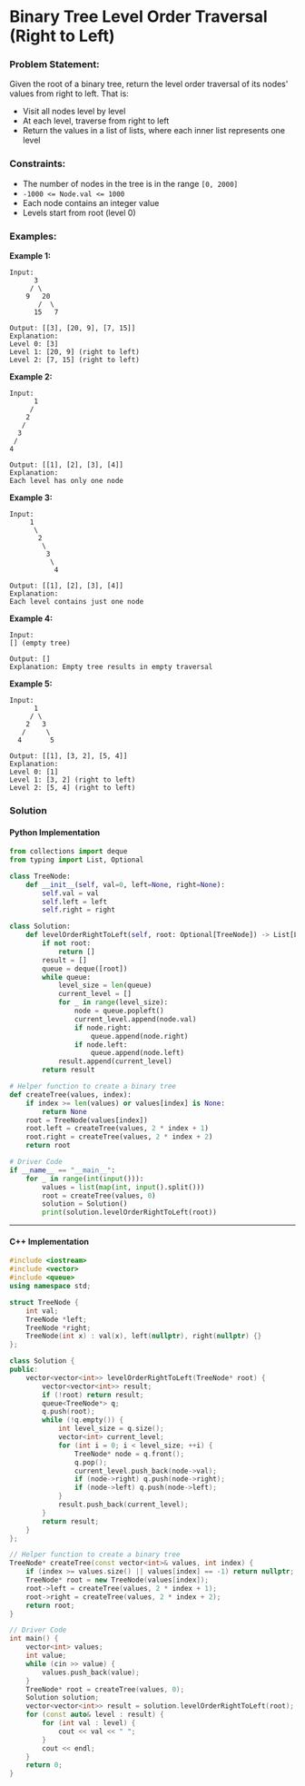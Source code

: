 # Binary Tree Level Order Traversal (Right to Left)

### Problem Statement:
Given the root of a binary tree, return the level order traversal of its nodes' values from right to left. That is:
- Visit all nodes level by level
- At each level, traverse from right to left
- Return the values in a list of lists, where each inner list represents one level

### Constraints:
- The number of nodes in the tree is in the range `[0, 2000]`
- `-1000 <= Node.val <= 1000`
- Each node contains an integer value
- Levels start from root (level 0)

### Examples:

**Example 1:**
```
Input: 
      3
     / \
    9   20
       /  \
      15   7

Output: [[3], [20, 9], [7, 15]]
Explanation: 
Level 0: [3]
Level 1: [20, 9] (right to left)
Level 2: [7, 15] (right to left)
```

**Example 2:**
```
Input:
      1
     /
    2
   /
  3
 /
4

Output: [[1], [2], [3], [4]]
Explanation:
Each level has only one node
```

**Example 3:**
```
Input:
     1
      \
       2
        \
         3
          \
           4

Output: [[1], [2], [3], [4]]
Explanation:
Each level contains just one node
```

**Example 4:**
```
Input: 
[] (empty tree)

Output: []
Explanation: Empty tree results in empty traversal
```

**Example 5:**
```
Input:
      1
     / \
    2   3
   /     \
  4       5

Output: [[1], [3, 2], [5, 4]]
Explanation:
Level 0: [1]
Level 1: [3, 2] (right to left)
Level 2: [5, 4] (right to left)
```

### Solution

#### Python Implementation
```python
from collections import deque
from typing import List, Optional

class TreeNode:
    def __init__(self, val=0, left=None, right=None):
        self.val = val
        self.left = left
        self.right = right

class Solution:
    def levelOrderRightToLeft(self, root: Optional[TreeNode]) -> List[List[int]]:
        if not root:
            return []
        result = []
        queue = deque([root])
        while queue:
            level_size = len(queue)
            current_level = []
            for _ in range(level_size):
                node = queue.popleft()
                current_level.append(node.val)
                if node.right:
                    queue.append(node.right)
                if node.left:
                    queue.append(node.left)
            result.append(current_level)
        return result

# Helper function to create a binary tree
def createTree(values, index):
    if index >= len(values) or values[index] is None:
        return None
    root = TreeNode(values[index])
    root.left = createTree(values, 2 * index + 1)
    root.right = createTree(values, 2 * index + 2)
    return root

# Driver Code
if __name__ == "__main__":
	for _ in range(int(input())):
	    values = list(map(int, input().split()))
	    root = createTree(values, 0)
	    solution = Solution()
	    print(solution.levelOrderRightToLeft(root))
```

---

#### C++ Implementation
```c++
#include <iostream>
#include <vector>
#include <queue>
using namespace std;

struct TreeNode {
    int val;
    TreeNode *left;
    TreeNode *right;
    TreeNode(int x) : val(x), left(nullptr), right(nullptr) {}
};

class Solution {
public:
    vector<vector<int>> levelOrderRightToLeft(TreeNode* root) {
        vector<vector<int>> result;
        if (!root) return result;
        queue<TreeNode*> q;
        q.push(root);
        while (!q.empty()) {
            int level_size = q.size();
            vector<int> current_level;
            for (int i = 0; i < level_size; ++i) {
                TreeNode* node = q.front();
                q.pop();
                current_level.push_back(node->val);
                if (node->right) q.push(node->right);
                if (node->left) q.push(node->left);
            }
            result.push_back(current_level);
        }
        return result;
    }
};

// Helper function to create a binary tree
TreeNode* createTree(const vector<int>& values, int index) {
    if (index >= values.size() || values[index] == -1) return nullptr;
    TreeNode* root = new TreeNode(values[index]);
    root->left = createTree(values, 2 * index + 1);
    root->right = createTree(values, 2 * index + 2);
    return root;
}

// Driver Code
int main() {
    vector<int> values;
    int value;
    while (cin >> value) {
        values.push_back(value);
    }
    TreeNode* root = createTree(values, 0);
    Solution solution;
    vector<vector<int>> result = solution.levelOrderRightToLeft(root);
    for (const auto& level : result) {
        for (int val : level) {
            cout << val << " ";
        }
        cout << endl;
    }
    return 0;
}
```